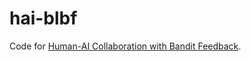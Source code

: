 # hai-blbf
Code for [Human-AI Collaboration with Bandit Feedback](https://arxiv.org/abs/2105.10614). 
